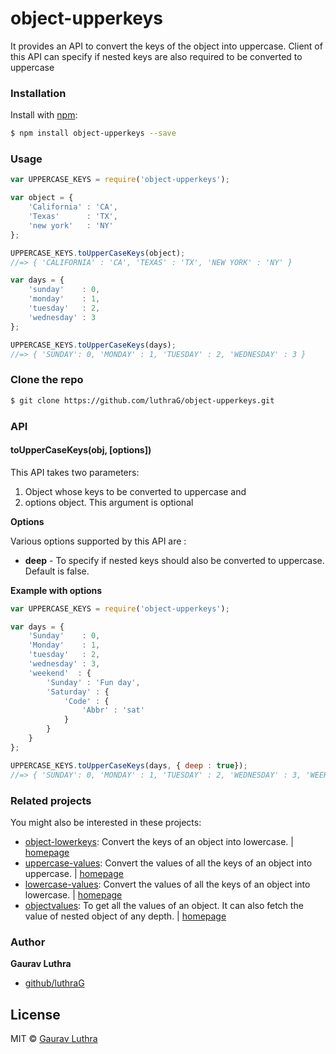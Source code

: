 # object-upperkeys
It provides an API to convert the keys of the object into uppercase. Client of this API can specify if nested keys are also required to be converted to uppercase

### Installation

Install with [npm](https://www.npmjs.com/):

```sh
$ npm install object-upperkeys --save
```

### Usage

```javascript
var UPPERCASE_KEYS = require('object-upperkeys');

var object = {
    'California' : 'CA',
    'Texas'      : 'TX',
    'new york'   : 'NY' 
};

UPPERCASE_KEYS.toUpperCaseKeys(object);
//=> { 'CALIFORNIA' : 'CA', 'TEXAS' : 'TX', 'NEW YORK' : 'NY' }

var days = {
    'sunday'    : 0,
    'monday'    : 1,
    'tuesday'   : 2,
    'wednesday' : 3
};

UPPERCASE_KEYS.toUpperCaseKeys(days);
//=> { 'SUNDAY': 0, 'MONDAY' : 1, 'TUESDAY' : 2, 'WEDNESDAY' : 3 }

```

### Clone the repo

```bash
$ git clone https://github.com/luthraG/object-upperkeys.git
```

### API

#### toUpperCaseKeys(obj, [options])

This API takes two parameters:
1. Object whose keys to be converted to uppercase and 
2. options object. This argument is optional


**Options**

Various options supported by this API are :
- **deep** - To specify if nested keys should also be converted to uppercase. Default is false.

**Example with options**

```javascript
var UPPERCASE_KEYS = require('object-upperkeys');

var days = {
    'Sunday'    : 0,
    'Monday'    : 1,
    'tuesday'   : 2,
    'wednesday' : 3,
    'weekend'  : {
        'Sunday' : 'Fun day',
        'Saturday' : {
            'Code' : {
                'Abbr' : 'sat'
            }
        }
    }
};

UPPERCASE_KEYS.toUpperCaseKeys(days, { deep : true});
//=> { 'SUNDAY': 0, 'MONDAY' : 1, 'TUESDAY' : 2, 'WEDNESDAY' : 3, 'WEEKEND' : 'SUNDAY' : 'Fun day', 'SATURDAY' : { 'CODE' : { 'ABBR' : 'sat' } } }

```

### Related projects

You might also be interested in these projects:

* [object-lowerkeys](https://www.npmjs.com/package/object-lowerkeys): Convert the keys of an object into lowercase. | [homepage](https://github.com/luthraG/object-lowerkeys.git)
* [uppercase-values](https://www.npmjs.com/package/uppercase-values): Convert the values of all the keys of an object into uppercase. | [homepage](https://github.com/luthraG/uppercase-values.git)
* [lowercase-values](https://www.npmjs.com/package/lowercase-values): Convert the values of all the keys of an object into lowercase. | [homepage](https://github.com/luthraG/lowercase-values.git)
* [objectvalues](https://www.npmjs.com/package/objectvalues): To get all the values of an object. It can also fetch the value of nested object of any depth. | [homepage](https://github.com/luthraG/objectvalues.git)

### Author

**Gaurav Luthra**

* [github/luthraG](https://github.com/luthraG)

## License

MIT © [Gaurav Luthra](luthra.zenith@gmail.com)
